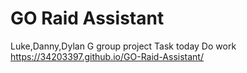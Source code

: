 # GO Raid Assistant
Luke,Danny,Dylan G group project
Task today Do work
https://34203397.github.io/GO-Raid-Assistant/ 
